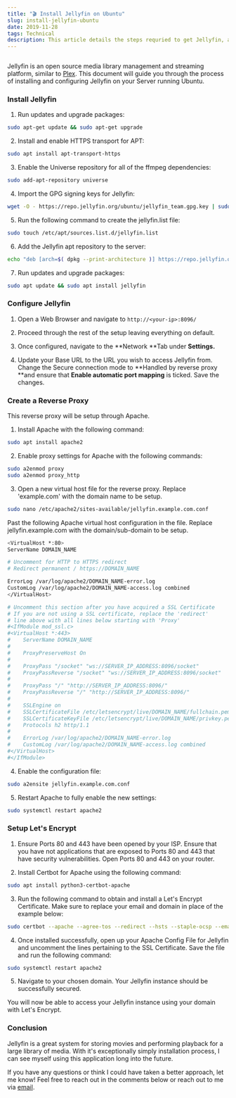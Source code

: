 ```yaml
---
title: "🎬 Install Jellyfin on Ubuntu"
slug: install-jellyfin-ubuntu
date: 2019-11-28
tags: Technical
description: This article details the steps requried to get Jellyfin, an Open Source Media Library up and running on Ubuntu Server.
---
```


```toc

```

Jellyfin is an open source media library management and streaming platform, similar to [Plex](https://www.plex.tv/). This document will guide you through the process of installing and configuring Jellyfin on your Server running Ubuntu.

### Install Jellyfin

1.  Run updates and upgrade packages:

```bash
sudo apt-get update && sudo apt-get upgrade
```

2.  Install and enable HTTPS transport for APT:

```bash
sudo apt install apt-transport-https
```

3.  Enable the Universe repository for all of the ffmpeg dependencies:

```bash
sudo add-apt-repository universe
```

4.  Import the GPG signing keys for Jellyfin:

```bash
wget -O - https://repo.jellyfin.org/ubuntu/jellyfin_team.gpg.key | sudo apt-key add -
```

5.  Run the following command to create the jellyfin.list file:

```bash
sudo touch /etc/apt/sources.list.d/jellyfin.list
```

6.  Add the Jellyfin apt repository to the server:

```bash
echo "deb [arch=$( dpkg --print-architecture )] https://repo.jellyfin.org/ubuntu $( lsb_release -c -s ) main" | sudo tee /etc/apt/sources.list.d/jellyfin.list
```

7.  Run updates and upgrade packages:

```bash
sudo apt update && sudo apt install jellyfin
```

### Configure Jellyfin

1. Open a Web Browser and navigate to `http://<your-ip>:8096/`
2. Proceed through the rest of the setup leaving everything on default.
3. Once configured, navigate to the **Network **Tab under **Settings.**

4. Update your Base URL to the URL you wish to access Jellyfin from. Change the Secure connection mode to **Handled by reverse proxy **and ensure that **Enable automatic port mapping** is ticked. Save the changes.

### Create a Reverse Proxy

This reverse proxy will be setup through Apache.

1.  Install Apache with the following command:

```bash
sudo apt install apache2
```

2.  Enable proxy settings for Apache with the following commands:

```bash
sudo a2enmod proxy
sudo a2enmod proxy_http
```

3.  Open a new virtual host file for the reverse proxy. Replace 'example.com' with the domain name to be setup.

```bash
sudo nano /etc/apache2/sites-available/jellyfin.example.com.conf
```

Past the following Apache virtual host configuration in the file. Replace jellyfin.example.com with the domain/sub-domain to be setup.

```bash
<VirtualHost *:80>
ServerName DOMAIN_NAME

# Uncomment for HTTP to HTTPS redirect
# Redirect permanent / https://DOMAIN_NAME

ErrorLog /var/log/apache2/DOMAIN_NAME-error.log
CustomLog /var/log/apache2/DOMAIN_NAME-access.log combined
</VirtualHost>

# Uncomment this section after you have acquired a SSL Certificate
# If you are not using a SSL certificate, replace the 'redirect'
# line above with all lines below starting with 'Proxy'
#<IfModule mod_ssl.c>
#<VirtualHost *:443>
#    ServerName DOMAIN_NAME
#
#    ProxyPreserveHost On
#
#    ProxyPass "/socket" "ws://SERVER_IP_ADDRESS:8096/socket"
#    ProxyPassReverse "/socket" "ws://SERVER_IP_ADDRESS:8096/socket"
#
#    ProxyPass "/" "http://SERVER_IP_ADDRESS:8096/"
#    ProxyPassReverse "/" "http://SERVER_IP_ADDRESS:8096/"
#
#    SSLEngine on
#    SSLCertificateFile /etc/letsencrypt/live/DOMAIN_NAME/fullchain.pem
#    SSLCertificateKeyFile /etc/letsencrypt/live/DOMAIN_NAME/privkey.pem
#    Protocols h2 http/1.1
#
#    ErrorLog /var/log/apache2/DOMAIN_NAME-error.log
#    CustomLog /var/log/apache2/DOMAIN_NAME-access.log combined
#</VirtualHost>
#</IfModule>
```

4.  Enable the configuration file:

```bash
sudo a2ensite jellyfin.example.com.conf
```

5.  Restart Apache to fully enable the new settings:

```bash
sudo systemctl restart apache2
```

### Setup Let's Encrypt

1.  Ensure Ports 80 and 443 have been opened by your ISP. Ensure that you have not applications that are exposed to Ports 80 and 443 that have security vulnerabilities. Open Ports 80 and 443 on your router.

2.  Install Certbot for Apache using the following command:

```bash
sudo apt install python3-certbot-apache
```

3.  Run the following command to obtain and install a Let's Encrypt Certificate. Make sure to replace your email and domain in place of the example below:

```bash
sudo certbot --apache --agree-tos --redirect --hsts --staple-ocsp --email you@example.com -d jellyfin.example.com
```

4.  Once installed successfully, open up your Apache Config File for Jellyfin and uncomment the lines pertaining to the SSL Certificate. Save the file and run the following command:

```bash
sudo systemctl restart apache2
```

5.  Navigate to your chosen domain. Your Jellyfin instance should be successfully secured.

You will now be able to access your Jellyfin instance using your domain with Let's Encrypt.

### Conclusion

Jellyfin is a great system for storing movies and performing playback for a large library of media. With it's exceptionally simply installation process, I can see myself using this application long into the future.

If you have any questions or think I could have taken a better approach, let me know! Feel free to reach out in the comments below or reach out to me via [email](mailto:zacchary@puckeridge.me).
